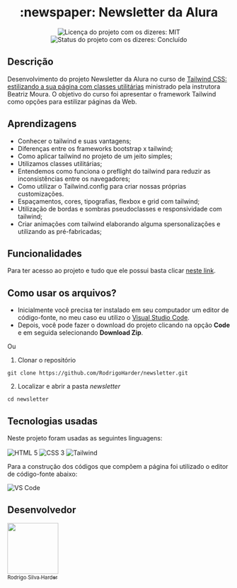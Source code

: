 <h1 align="center">:newspaper: Newsletter da  Alura</h1>

<div>
  <p align="center">
    <img alt="Licença do projeto com os dizeres: MIT" src="https://img.shields.io/github/license/RodrigoHarder/newsletter.svg">
    <img alt="Status do projeto com os dizeres: Concluído" src="https://img.shields.io/static/v1?label=Status&message=Concluído &color=green">
  </p>
</div>

## **Descrição**

Desenvolvimento do projeto Newsletter da Alura no curso de [Tailwind CSS: estilizando a sua página com classes utilitárias](https://cursos.alura.com.br/course/tailwind-css-estilizando-pagina-classes-utilitarias) ministrado pela instrutora Beatriz Moura. O objetivo do curso foi apresentar o framework Tailwind como opções para estilizar páginas da Web.

## **Aprendizagens** 

- Conhecer o tailwind e suas vantagens;
- Diferenças entre os frameworks bootstrap x tailwind;
- Como aplicar tailwind no projeto de um jeito simples;
- Utilizamos classes utilitárias;
- Entendemos como funciona o preflight do tailwind para reduzir as inconsistências entre os navegadores;
- Como utilizar o Tailwind.config para criar nossas próprias customizações.
- Espaçamentos, cores, tipografias, flexbox e grid com tailwind;
- Utilização de bordas e sombras pseudoclasses e responsividade com tailwind;
- Criar animações com tailwind elaborando alguma spersonalizações e utilizando as pré-fabricadas;

## **Funcionalidades**

Para ter acesso ao projeto e tudo que ele possui basta clicar [neste link](https://rodrigoharder.github.io/newsletter/).

## **Como usar os arquivos?**

- Inicialmente você precisa ter instalado em seu computador um editor de código-fonte, no meu caso eu utilizo o [Visual Studio Code](https://code.visualstudio.com/download). 
- Depois, você pode fazer o download do projeto clicando na opção **Code** e em seguida selecionando **Download Zip**.

Ou

1. Clonar o repositório

```
git clone https://github.com/RodrigoHarder/newsletter.git
```
2. Localizar e abrir a pasta *newsletter*

```
cd newsletter
```

## **Tecnologias usadas**

Neste projeto foram usadas as seguintes linguagens:

<p>
 <img align="center" alt="HTML 5" src="https://img.shields.io/badge/HTML5-E34F26?style=for-the-badge&logo=html5&logoColor=white"> 
 <img align="center" alt="CSS 3" src="https://img.shields.io/badge/CSS3-1572B6?style=for-the-badge&logo=css3&logoColor=white">
 <img align="center" alt="Tailwind" src="https://img.shields.io/badge/Tailwind_CSS-38B2AC?style=for-the-badge&logo=tailwind-css&logoColor=white">
</p>

Para a construção dos códigos que compõem a página foi utilizado o editor de código-fonte abaixo:

<img align="center" alt="VS Code" src="https://img.shields.io/badge/Visual_Studio-5C2D91?style=for-the-badge&logo=visual%20studio&logoColor=white">

## Desenvolvedor

[<img src="https://avatars.githubusercontent.com/u/114362538?v=4" width=115><br><sub>Rodrigo Silva Harder</sub>](https://github.com/RodrigoHarder)
